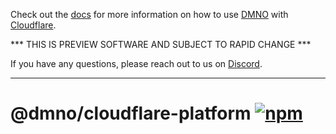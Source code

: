 Check out the [docs](https://dmno.dev/docs/platforms/cloudflare/) for more information on how to use [DMNO](https://dmno.dev) with [Cloudflare](https://cloudflare.com/).

*** THIS IS PREVIEW SOFTWARE AND SUBJECT TO RAPID CHANGE ***

If you have any questions, please reach out to us on [Discord](https://chat.dmno.dev).

----

# @dmno/cloudflare-platform [![npm](https://img.shields.io/npm/v/@dmno/cloudflare-platform)](https://www.npmjs.com/package/@dmno/cloudflare-platform)
